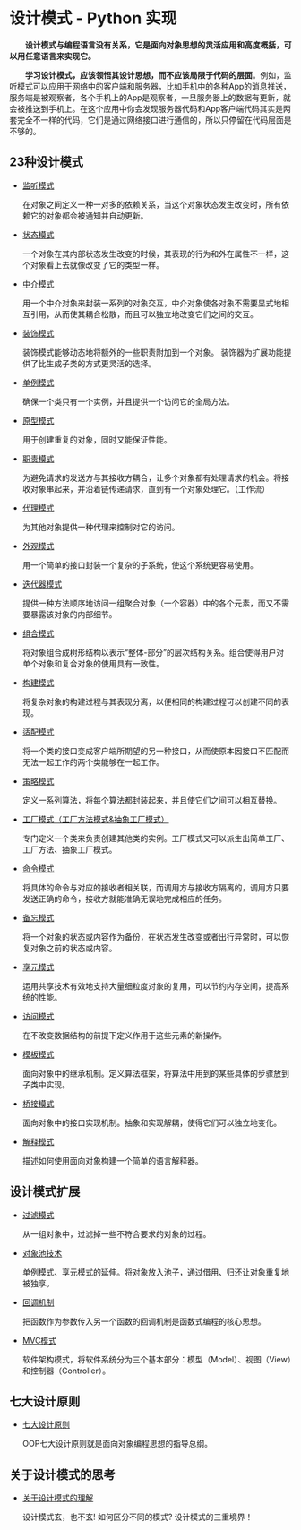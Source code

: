 # 设计模式 - Python 实现

&emsp;&emsp;**设计模式与编程语言没有关系，它是面向对象思想的灵活应用和高度概括，可以用任意语言来实现它。**

&emsp;&emsp;**学习设计模式，应该领悟其设计思想，而不应该局限于代码的层面**。例如，监听模式可以应用于网络中的客户端和服务器，比如手机中的各种App的消息推送，服务端是被观察者，各个手机上的App是观察者，一旦服务器上的数据有更新，就会被推送到手机上。在这个应用中你会发现服务器代码和App客户端代码其实是两套完全不一样的代码，它们是通过网络接口进行通信的，所以只停留在代码层面是不够的。


## 23种设计模式

- [监听模式](/design-patterns-base/1_dp-monitor.html)

  在对象之间定义一种一对多的依赖关系，当这个对象状态发生改变时，所有依赖它的对象都会被通知并自动更新。

- [状态模式](/design-patterns-base/2_dp-state.html)
  
  一个对象在其内部状态发生改变的时候，其表现的行为和外在属性不一样，这个对象看上去就像改变了它的类型一样。

- [中介模式](/design-patterns-base/3_dp-intermediary.html)
  
  用一个中介对象来封装一系列的对象交互，中介对象使各对象不需要显式地相互引用，从而使其耦合松散，而且可以独立地改变它们之间的交互。

- [装饰模式](/design-patterns-base/4_dp-decorative.html)
  
  装饰模式能够动态地将额外的一些职责附加到一个对象。 装饰器为扩展功能提供了比生成子类的方式更灵活的选择。

- [单例模式](/design-patterns-base/5_dp-singleton.html)
  
  确保一个类只有一个实例，并且提供一个访问它的全局方法。

- [原型模式](/design-patterns-base/6_dp-clone.html)
  
  用于创建重复的对象，同时又能保证性能。

- [职责模式](/design-patterns-base/7_dp-duty.html)
  
  为避免请求的发送方与其接收方耦合，让多个对象都有处理请求的机会。将接收对象串起来，并沿着链传递请求，直到有一个对象处理它。（工作流）

- [代理模式](/design-patterns-base/8_dp-proxy.html)
  
  为其他对象提供一种代理来控制对它的访问。

- [外观模式](/design-patterns-base/9_dp-facade.html)
  
  用一个简单的接口封装一个复杂的子系统，使这个系统更容易使用。

- [迭代器模式](/design-patterns-base/10_dp-iterator.html)
  
  提供一种方法顺序地访问一组聚合对象（一个容器）中的各个元素，而又不需要暴露该对象的内部细节。

- [组合模式](/design-patterns-base/11_dp-composite.html)
  
  将对象组合成树形结构以表示“整体-部分”的层次结构关系。组合使得用户对单个对象和复合对象的使用具有一致性。

- [构建模式](/design-patterns-base/12_dp-builder.html)
  
  将复杂对象的构建过程与其表现分离，以便相同的构建过程可以创建不同的表现。

- [适配模式](/design-patterns-base/13_dp-adapter.html)
  
  将一个类的接口变成客户端所期望的另一种接口，从而使原本因接口不匹配而无法一起工作的两个类能够在一起工作。

- [策略模式](/design-patterns-base/14_dp-strategy.html)

  定义一系列算法，将每个算法都封装起来，并且使它们之间可以相互替换。

- [工厂模式（工厂方法模式&抽象工厂模式）](/design-patterns-base/15_dp-factory.html)

  专门定义一个类来负责创建其他类的实例。工厂模式又可以派生出简单工厂、工厂方法、抽象工厂模式。

- [命令模式](/design-patterns-base/16_dp-command.html)

  将具体的命令与对应的接收者相关联，而调用方与接收方隔离的，调用方只要发送正确的命令，接收方就能准确无误地完成相应的任务。

- [备忘模式](/design-patterns-base/17_dp-memento.html)

  将一个对象的状态或内容作为备份，在状态发生改变或者出行异常时，可以恢复对象之前的状态或内容。

- [享元模式](/design-patterns-base/18_dp-flyweight.html)

  运用共享技术有效地支持大量细粒度对象的复用，可以节约内存空间，提高系统的性能。

- [访问模式](/design-patterns-base/19_dp-visitor.html)

  在不改变数据结构的前提下定义作用于这些元素的新操作。

- [模板模式](/design-patterns-base/20_dp-template.html)

  面向对象中的继承机制。定义算法框架，将算法中用到的某些具体的步骤放到子类中实现。

- [桥接模式](/design-patterns-base/21_dp-bridge.html)

  面向对象中的接口实现机制。抽象和实现解耦，使得它们可以独立地变化。

- [解释模式](/design-patterns-base/22_dp-interpreter.html)

  描述如何使用面向对象构建一个简单的语言解释器。


## 设计模式扩展

- [过滤模式](/design-patterns-advanced/1_dp-filter.html)

  从一组对象中，过滤掉一些不符合要求的对象的过程。

- [对象池技术](/design-patterns-advanced/2_dp-objectpool.html)

  单例模式、享元模式的延伸。将对象放入池子，通过借用、归还让对象重复地被独享。

- [回调机制](/design-patterns-advanced/3_dp-callback.html)

  把函数作为参数传入另一个函数的回调机制是函数式编程的核心思想。

- [MVC模式](/design-patterns-advanced/4_dp-mvc.html)

  软件架构模式，将软件系统分为三个基本部分：模型（Model）、视图（View）和控制器（Controller）。


## 七大设计原则

- [七大设计原则](/design-patterns-advanced/6_dp-principles.html)

  OOP七大设计原则就是面向对象编程思想的指导总纲。


## 关于设计模式的思考

- [关于设计模式的理解](/design-patterns-advanced/5_dp-understand.html)

  设计模式玄，也不玄! 如何区分不同的模式? 设计模式的三重境界！


